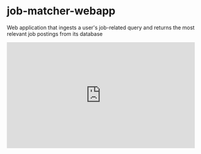 # job-matcher-webapp
Web application that ingests a user's job-related query and returns the most relevant job postings from its database

<div style="position: relative; padding-bottom: 56.25%; height: 0;"><iframe src="https://www.loom.com/embed/d40fd1f4c8d24018acf6573a27883249?sid=28778d23-e3c7-467d-abe6-e384e16e16c1" frameborder="0" webkitallowfullscreen mozallowfullscreen allowfullscreen style="position: absolute; top: 0; left: 0; width: 100%; height: 100%;"></iframe></div>

